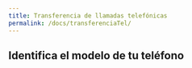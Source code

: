 ```yaml
---
title: Transferencia de llamadas telefónicas
permalink: /docs/transferenciaTel/
---
```


## Identifica el modelo de tu teléfono